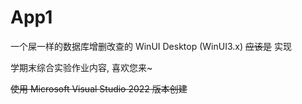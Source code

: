 # App1
一个屎一样的数据库增删改查的 WinUI Desktop (WinUI3.x) ~~应该是~~ 实现

学期末综合实验作业内容, 喜欢您来~

~~使用 Microsoft Visual Studio 2022 版本创建~~
